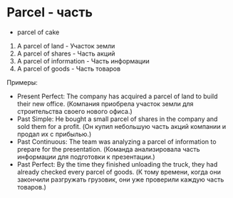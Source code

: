 # Parcel - часть

- parcel of cake

1. A parcel of land - Участок земли
2. A parcel of shares - Часть акций
3. A parcel of information - Часть информации
4. A parcel of goods - Часть товаров

Примеры:

- Present Perfect: The company has acquired a parcel of land to build their new office. (Компания приобрела участок земли для строительства своего нового офиса.)
- Past Simple: He bought a small parcel of shares in the company and sold them for a profit. (Он купил небольшую часть акций компании и продал их с прибылью.)
- Past Continuous: The team was analyzing a parcel of information to prepare for the presentation. (Команда анализировала часть информации для подготовки к презентации.)
- Past Perfect: By the time they finished unloading the truck, they had already checked every parcel of goods. (К тому времени, когда они закончили разгружать грузовик, они уже проверили каждую часть товаров.)
